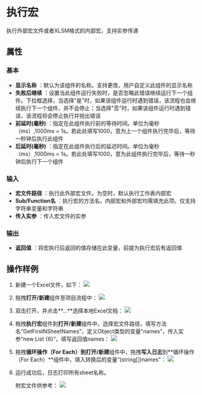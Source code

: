# 执行宏

执行外部宏文件或者XLSM格式的内部宏，支持实参传递

## 属性

### 基本
- **显示名称** ：默认为该组件的名称。支持更改，用户自定义此组件的显示名称
- **失败后继续** ：设置当此组件运行失败时，是否忽略此错误继续运行下一个组件。下拉框选择，当选择"是"时，如果该组件运行时遇到错误，该流程也会继续执行下一个组件，并不会停止；当选择"否"时，如果该组件运行时遇到错误，该流程将会停止执行并抛出错误
- **前延时(毫秒)** ：指定在此组件执行前的等待时间。单位为毫秒（ms）,1000ms = 1s。若此处填写1000，意为上一个组件执行完毕后，等待一秒钟后执行此组件
- **后延时(毫秒)** ：指定在此组件执行后的延迟时间。单位为毫秒（ms）,1000ms = 1s。若此处填写1000，意为此组件执行完毕后，等待一秒钟后执行下一个组件


### 输入

- **宏文件路径** ：执行此外部宏文件。为空时，默认执行工作表内部宏
- **Sub/Function名** ：执行宏的方法名。内部宏和外部宏均需填充此项。仅支持字符串变量和字符串
- **传入实参** ：传入宏文件的实参

### 输出

- **返回值** ：将宏执行后返回的值存储在此变量，前提为执行宏后有返回值

## 操作样例

1. 新建一个Excel文件，如下：
![](https://docimages.blob.core.chinacloudapi.cn/images/Activities/GetWorksheetsName1.png)

2. 拖拽**打开/新建**组件至项目流程中：
![](https://docimages.blob.core.chinacloudapi.cn/images/Activities/OpenExcel1.png)

3. 双击打开，并点击**...**选择本地Excel文档：
![](https://docimages.blob.core.chinacloudapi.cn/images/Activities/OpenExcel2.png)

4. 拖拽**执行宏**组件到**打开/新建**组件中，选择宏文件路径，填写方法名"GetFirstNSheetNames"，定义Object类型的变量"names"，传入实参“new List<Object> {6}”，填写返回值names：
![](https://docimages.blob.core.chinacloudapi.cn/images/Activities/ExecuteMacro1.png)

5. 拖拽**循环操作（For Each）**到**打开/新建**组件中，拖拽**写入日志**到**循环操作（For Each）**组件中，填入转换后的变量“(string[])names”：
![](https://docimages.blob.core.chinacloudapi.cn/images/Activities/ExecuteMacro2.png)

6. 运行成功后，日志打印所有sheet名称。

附宏文件供参考：
![](https://docimages.blob.core.chinacloudapi.cn/images/Activities/ExecuteMacro3.png)

